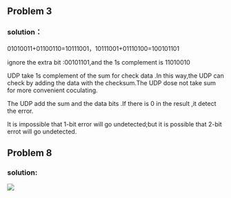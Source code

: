 ## Problem 3

### solution：

01010011+01100110=10111001，10111001+01110100=100101101

ignore the extra bit :00101101,and the 1s complement is 11010010

UDP take 1s complement of the sum for check data .In this way,the UDP can check by adding the data with the checksum.The UDP dose not take sum for more convenient coculating.

The UDP add the sum and the data bits .If there is 0 in the result ,it detect the error.

It is impossible that 1-bit error will go undetected;but it is possible that 2-bit errot will go undetected.

## Problem 8

### solution:

![](D:\QQDownload\MobileFile\IMG_0050.PNG)
